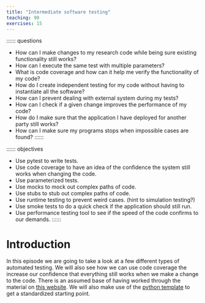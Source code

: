 ```yaml
---
title: "Intermediate software testing"
teaching: 90
exercises: 15
---
```


:::::: questions
 - How can I make changes to my research code while being sure existing functionality still works?
 - How can I execute the same test with multiple parameters?
 - What is code coverage and how can it help me verify the functionality of my code?
 - How do I create independent testing for my code without having to instantiate all the software?
 - How can I prevent dealing with external system during my tests?
 - How can I check if a given change improves the performance of my code?
 - How do I make sure that the application I have deployed for another party still works?
 - How can I make sure my programs stops when impossible cases are found?
::::::

:::::: objectives
 - Use pytest to write tests.
 - Use code coverage to have an idea of the confidence the system still works when changing the code.
 - Use parameterized tests.
 - Use mocks to mock out complex paths of code.
 - Use stubs to stub out complex paths of code.
 - Use runtime testing to prevent weird cases. (hint to simulation testing?)
 - Use smoke tests to do a quick check if the application should still run.
 - Use performance testing tool to see if the speed of the code confirms to our demands.
::::::

# Introduction

In this episode we are going to take a look at a few different types of automated testing. We will also see how we can use code coverage the increase our confidence that everything still works when we make a change to the code. There is an assumed base of having worked through the material on [this website](https://coderefinery.github.io/testing/motivation/). We will also make use of the [python template](https://github.com/SS-NES/python-template) to get a standardized starting point.
